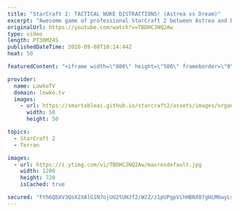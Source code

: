 ```yaml
---
title: "StarCraft 2: TACTICAL NUKE DISTRACTIONS! (Astrea vs Dream)"
excerpt: "Awesome game of professional StarCraft 2 between Astrea and Dream. Astrea has been making a name for himself recently as he has been taking games off of some of the best players in the world. In this match he is going up against Dream, one of the highest ranked Terran players from South Korea. Dream"
originalUrl: https://youtube.com/watch?v=TBDHCJNQ2Aw
type: video
length: PT30M24S
publishedDateTime: 2020-09-08T10:14:44Z
heat: 50

featuredContent: "<iframe width=\"800\" height=\"500\" frameborder=\"0\" src=\"https://www.youtube.com/embed/TBDHCJNQ2Aw\" allow=\"accelerometer; autoplay; encrypted-media; gyroscope; picture-in-picture\" allowfullscreen></iframe>"

provider:
  name: LowkoTV
  domain: lowko.tv
  images:
    - url: https://smartableai.github.io/starcraft2/assets/images/organizations/lowko.tv-50x50.jpg
      width: 50
      height: 50

topics:
  - StarCraft 2
  - Terran

images:
  - url: https://i.ytimg.com/vi/TBDHCJNQ2Aw/maxresdefault.jpg
    width: 1280
    height: 720
    isCached: true

secured: "FYh6QbXV3QoX2XAlG1N7ojUU2tUHJf2/W2Z/z1pUPgpVihHBNX07gHLM6wyLsmQkFk+It0ABpLkmjV/bu+eLuLRbVygraNveuemUu+y2I3TV+W2c9w6LXAfRpC3D/Ryb/UfPW3Dn38GNQfR6iKfqktlRHQVbwSoZz1Ex+KQvjOs6GE8c9gMOk2sc2I1Nl0VRJqwxACotBkwNZdufkkzxt9nGurn36TO0zYQ748C319xV1husrxPLC6Shx5dweWK5tU5dx7EqccFXwHrUketMYu+1jYnwyTJckYMEjRnL2tVE9rQzdf5os2KjEekPWHzeShNvE/sTqQ0SmjAEbfPf9gtxZ7P+iuAu3QiO9xEf821LPo1K8pS6LCoKiNFrlrRenxfecg07kuRJWDqzdcE+uuceO6Gov29zOwtlo9oMjMc=;qGKMge4xpj9Zni+M3/rczg=="
---
```


